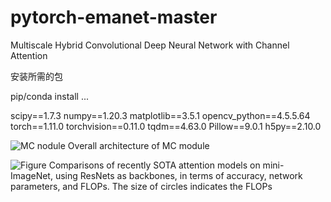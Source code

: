 # pytorch-emanet-master
Multiscale Hybrid Convolutional Deep Neural Network with Channel Attention

安装所需的包

pip/conda install ...

scipy==1.7.3
numpy==1.20.3
matplotlib==3.5.1
opencv_python==4.5.5.64
torch==1.11.0
torchvision==0.11.0
tqdm==4.63.0
Pillow==9.0.1
h5py==2.10.0

![MC nodule](https://user-images.githubusercontent.com/78161848/178894262-2fa77c60-18e9-46d9-b715-76e5a843bb23.png)
Overall architecture of MC module

![Figure](https://user-images.githubusercontent.com/78161848/178894589-6852cd21-4c37-4086-aea0-c271ff810d61.png)
Comparisons of recently SOTA attention models on mini-ImageNet, using ResNets as backbones, in terms of accuracy, network parameters, and FLOPs. The size of circles indicates the FLOPs
